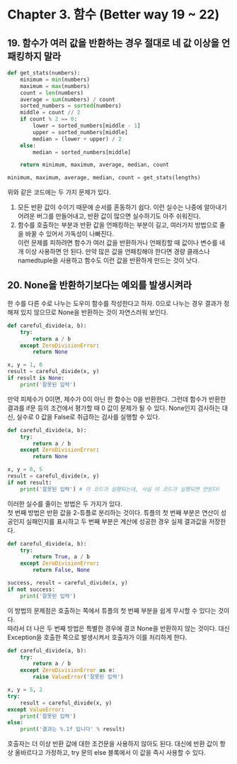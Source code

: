 # Chapter 3. 함수 (Better way 19 ~ 22)

## 19. 함수가 여러 값을 반환하는 경우 절대로 네 값 이상을 언패킹하지 말라
```python
def get_stats(numbers):
    minimum = min(numbers)
    maximum = max(numbers)
    count = len(numbers)
    average = sum(numbers) / count
    sorted_numbers = sorted(numbers)
    middle = count // 2
    if count % 2 == 0:
        lower = sorted_numbers[middle - 1]
        upper = sorted_numbers[middle]
        median = (lower + upper) / 2
    else:
        median = sorted_numbers[middle]

    return minimum, maximum, average, median, count

minimum, maximum, average, median, count = get_stats(lengths)
```
위와 같은 코드에는 두 가지 문제가 있다.  
1. 모든 반환 값이 수이기 때문에 순서를 혼동하기 쉽다. 이런 실수는 나중에 알아내기 어려운 버그를 만들어내고, 반환 값이 많으면 실수하기도 아주 쉬워진다.  
2. 함수를 호출하는 부분과 반환 값을 언패킹하는 부분이 길고, 여러가지 방법으로 줄을 바꿀 수 있어서 가독성이 나빠진다.  
이런 문제를 피하려면 함수가 여러 값을 반환하거나 언패킹할 때 값이나 변수를 네 개 이상 사용하면 안 된다. 만약 많은 값을 언패킹해야 한다면 경량 클래스나 namedtuple을 사용하고 함수도 이런 값을 반환하게 만드는 것이 낫다.  

## 20. None을 반환하기보다는 예외를 발생시켜라
한 수를 다른 수로 나누는 도우미 함수를 작성한다고 하자. 0으로 나누는 경우 결과가 정해져 있지 않으므로 None을 반환하는 것이 자연스러워 보인다.
```python
def careful_divide(a, b):
    try:
        return a / b
    except ZeroDivisionError:
        return None

x, y = 1, 0
result = careful_divide(x, y)
if result is None:
    print('잘못된 입력')
```
만약 피제수가 0이면, 제수가 0이 아닌 한 함수는 0을 반환한다. 그런데 함수가 반환한 결과를 if문 등의 조건에서 평가할 때 0 값이 문제가 될 수 있다. None인지 검사하는 대신, 실수로 0 값을 False로 취급하는 검사를 실행할 수 있다.  

```python
def careful_divide(a, b):
    try:
        return a / b
    except ZeroDivisionError:
        return None

x, y = 0, 5
result = careful_divide(x, y)
if not result:
    print('잘못된 입력') # 이 코드가 실행되는데, 사실 이 코드가 실행되면 안된다!
```
이러한 실수를 줄이는 방법은 두 가지가 있다.  
첫 번째 방법은 반환 값을 2-튜플로 분리하는 것이다. 튜플의 첫 번째 부분은 연산이 성공인지 실패인지를 표시하고 두 번째 부분은 계산에 성공한 경우 실제 결과값을 저장한다.  
```python
def careful_divide(a, b):
    try:
        return True, a / b
    except ZeroDivisionError:
        return False, None

success, result = careful_divide(x, y)
if not success:
    print('잘못된 입력')
```
이 방법의 문제점은 호출하는 쪽에서 튜플의 첫 번째 부분을 쉽게 무시할 수 있다는 것이다.  
따라서 더 나은 두 번째 방법은 특별한 경우에 결코 None을 반환하지 않는 것이다. 대신 Exception을 호출한 쪽으로 발생시켜서 호출자가 이를 처리하게 한다.  
```python
def careful_divide(a, b):
    try:
        return a / b
    except ZeroDivisionError as e:
        raise ValueError('잘못된 입력')

x, y = 5, 2
try:
    result = careful_divide(x, y)
except ValueError:
    print('잘못된 입력')
else:
    print('결과는 %.1f 입니다' % result)
```
호출자는 더 이상 반환 값에 대한 조건문을 사용하지 않아도 된다. 대신에 반환 값이 항상 올바르다고 가정하고, try 문의 else 블록에서 이 값을 즉시 사용할 수 있다.